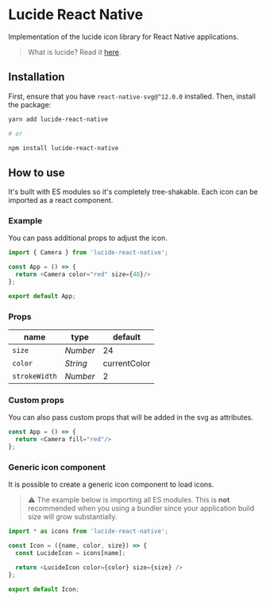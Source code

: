 # Lucide React Native

Implementation of the lucide icon library for React Native applications.

> What is lucide? Read it [here](https://github.com/lucide-icons/lucide#what-is-lucide).

## Installation

First, ensure that you have `react-native-svg@^12.0.0` installed. Then, install the package:

```sh
yarn add lucide-react-native

# or

npm install lucide-react-native
```

## How to use

It's built with ES modules so it's completely tree-shakable.
Each icon can be imported as a react component.

### Example

You can pass additional props to adjust the icon.

``` js
import { Camera } from 'lucide-react-native';

const App = () => {
  return <Camera color="red" size={48}/>
};

export default App;
```

### Props

|  name        |   type   |  default
| ------------ | -------- | --------
| `size`       | *Number* | 24
| `color`      | *String* | currentColor
| `strokeWidth`| *Number* | 2

### Custom props

You can also pass custom props that will be added in the svg as attributes.

``` js
const App = () => {
  return <Camera fill="red"/>
};
```

### Generic icon component

It is possible to create a generic icon component to load icons.

> :warning: The example below is importing all ES modules. This is **not** recommended when you using a bundler since your application build size will grow substantially.

``` js
import * as icons from 'lucide-react-native';

const Icon = ({name, color, size}) => {
  const LucideIcon = icons[name];

  return <LucideIcon color={color} size={size} />
};

export default Icon;
```
